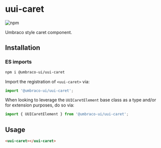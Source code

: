 # uui-caret

![npm](https://img.shields.io/npm/v/@umbraco-ui/uui-caret?logoColor=%231B264F)

Umbraco style caret component.

## Installation

### ES imports

```zsh
npm i @umbraco-ui/uui-caret
```

Import the registration of `<uui-caret>` via:

```javascript
import '@umbraco-ui/uui-caret';
```

When looking to leverage the `UUICaretElement` base class as a type and/or for extension purposes, do so via:

```javascript
import { UUICaretElement } from '@umbraco-ui/uui-caret';
```

## Usage

```html
<uui-caret></uui-caret>
```
